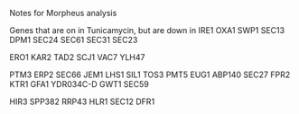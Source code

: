 Notes for Morpheus analysis

Genes that are on in Tunicamycin, but are down in IRE1
OXA1
SWP1
SEC13
DPM1
SEC24
SEC61
SEC31
SEC23

ERO1
KAR2
TAD2
SCJ1
VAC7
YLH47

PTM3
ERP2
SEC66
JEM1
LHS1
SIL1
TOS3
PMT5
EUG1
ABP140
SEC27
FPR2
KTR1
GFA1
YDR034C-D
GWT1
SEC59

HIR3
SPP382
RRP43
HLR1
SEC12
DFR1
